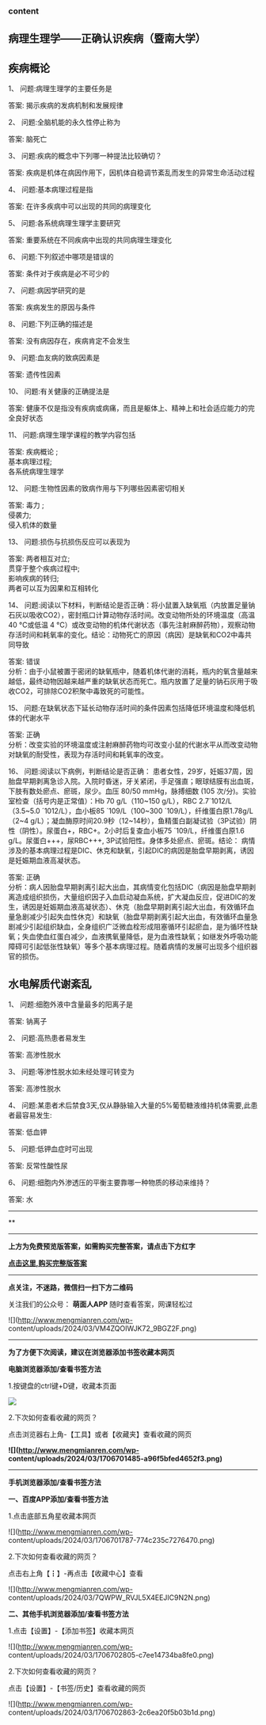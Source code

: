 ### content

## 病理生理学——正确认识疾病（暨南大学）

## 疾病概论

1、 问题:病理生理学的主要任务是

答案: 揭示疾病的发病机制和发展规律  

2、 问题:全脑机能的永久性停止称为

答案: 脑死亡

3、 问题:疾病的概念中下列哪一种提法比较确切？

答案: 疾病是机体在病因作用下，因机体自稳调节紊乱而发生的异常生命活动过程

4、 问题:基本病理过程是指

答案: 在许多疾病中可以出现的共同的病理变化

5、 问题:各系统病理生理学主要研究

答案: 重要系统在不同疾病中出现的共同病理生理变化

6、 问题:下列叙述中哪项是错误的

答案: 条件对于疾病是必不可少的

7、 问题:病因学研究的是

答案: 疾病发生的原因与条件

8、 问题:下列正确的描述是

答案: 没有病因存在，疾病肯定不会发生

9、 问题:血友病的致病因素是

答案: 遗传性因素

10、 问题:有关健康的正确提法是

答案: 健康不仅是指没有疾病或病痛，而且是躯体上、精神上和社会适应能力的完全良好状态

11、 问题:病理生理学课程的教学内容包括

答案: 疾病概论 ;  
基本病理过程;  
各系统病理生理学

12、 问题:生物性因素的致病作用与下列哪些因素密切相关

答案: 毒力 ;  
侵袭力;  
侵入机体的数量

13、 问题:损伤与抗损伤反应可以表现为

答案: 两者相互对立;  
贯穿于整个疾病过程中;  
影响疾病的转归;  
两者可以互为因果和互相转化

14、 问题:阅读以下材料，判断结论是否正确：将小鼠置入缺氧瓶（内放置足量钠石灰以吸收CO2），密封瓶口计算动物存活时间。改变动物所处的环境温度（高温40
°C或低温 4 °C）或改变动物的机体代谢状态（事先注射麻醉药物），观察动物存活时间和耗氧率的变化。结论：动物死亡的原因（病因）是缺氧和CO2中毒共同导致

答案: 错误  
分析：由于小鼠被置于密闭的缺氧瓶中，随着机体代谢的消耗，瓶内的氧含量越来越低，最终动物因越来越严重的缺氧状态而死亡。瓶内放置了足量的钠石灰用于吸收CO2，可排除CO2积聚中毒致死的可能性。

15、 问题:在缺氧状态下延长动物存活时间的条件因素包括降低环境温度和降低机体的代谢水平

答案: 正确  
分析：改变实验的环境温度或注射麻醉药物均可改变小鼠的代谢水平从而改变动物对缺氧的耐受性，表现为存活时间和耗氧率的改变。

16、 问题:阅读以下病例，判断结论是否正确：
患者女性，29岁，妊娠37周，因胎盘早期剥离急诊入院。入院时昏迷，牙关紧闭，手足强直；眼球结膜有出血斑，下肢有数处瘀点、瘀斑，尿少。血压 80/50
mmHg，脉搏细数 (105 次/分)。实验室检查（括号内是正常值）：Hb 70 g/L（110~150 g/L），RBC 2.7´1012/L
（3.5~5.0 ´1012/L），血小板85 ´109/L（100~300 ´109/L），纤维蛋白原1.78g/L （2~4
g/L）；凝血酶原时间20.9秒（12~14秒），鱼精蛋白副凝试验（3P试验）阴性（阴性）。尿蛋白+，RBC+。2小时后复查血小板75
´109/L，纤维蛋白原1.6 g/L。尿蛋白+++，尿RBC+++, 3P试验阳性。身体多处瘀点、瘀斑。结论：
病情涉及的基本病理过程是DIC、休克和缺氧，引起DIC的病因是胎盘早期剥离，诱因是妊娠期血液高凝状态。

答案: 正确  
分析：病人因胎盘早期剥离引起大出血，其病情变化包括DIC（病因是胎盘早期剥离造成组织损伤，大量组织因子入血启动凝血系统，扩大凝血反应，促进DIC的发生，诱因是妊娠期血液高凝状态）、休克（胎盘早期剥离引起大出血，有效循环血量急剧减少引起失血性休克）和缺氧（胎盘早期剥离引起大出血，有效循环血量急剧减少引起组织缺血，全身组织广泛微血栓形成阻塞循环引起瘀血，是为循环性缺氧；失血使血红蛋白减少，血液携氧量降低，是为血液性缺氧；如继发外呼吸功能障碍可引起低张性缺氧）等多个基本病理过程。随着病情的发展可出现多个组织器官的损伤。

## 水电解质代谢紊乱

1、 问题:细胞外液中含量最多的阳离子是

答案: 钠离子

2、 问题:高热患者易发生

答案: 高渗性脱水

3、 问题:等渗性脱水如未经处理可转变为

答案: 高渗性脱水

4、 问题:某患者术后禁食3天,仅从静脉输入大量的5%葡萄糖液维持机体需要,此患者最容易发生:

答案: 低血钾

5、 问题:低钾血症时可出现

答案: 反常性酸性尿

6、 问题:细胞内外渗透压的平衡主要靠哪一种物质的移动来维持？

答案: 水

* * *

**

* * *

**上方为免费预览版答案，如需购买完整答案，请点击下方红字**

[**点击这里,购买完整版答案**](http://mooc.mengmianren.com/mooc/340756.html)

* * *

**点关注，不迷路，微信扫一扫下方二维码**

关注我们的公众号： **萌面人APP** 随时查看答案，网课轻松过

![](http://www.mengmianren.com/wp-
content/uploads/2024/03/VM4ZQOIWJK72_9BGZ2F.png)

* * *

**为了方便下次阅读，建议在浏览器添加书签收藏本网页**

**电脑浏览器添加/查看书签方法**

1.按键盘的ctrl键+D键，收藏本页面

![](http://www.mengmianren.com/wp-content/uploads/2024/03/AF9T_JKKHAJN.png)

2.下次如何查看收藏的网页？

点击浏览器右上角-【工具】或者【收藏夹】查看收藏的网页

**![](http://www.mengmianren.com/wp-
content/uploads/2024/03/1706701485-a96f5bfed4652f3.png)**

* * *

**手机浏览器添加/查看书签方法**

**一、百度APP添加/查看书签方法**

1.点击底部五角星收藏本网页

![](http://www.mengmianren.com/wp-
content/uploads/2024/03/1706701787-774c235c7276470.png)

2.下次如何查看收藏的网页？

点击右上角【┇】-再点击【收藏中心】查看

![](http://www.mengmianren.com/wp-
content/uploads/2024/03/7QWPW_RVJL5X4EEJIC9N2N.png)

**二、其他手机浏览器添加/查看书签方法**

1.点击【设置】-【添加书签】收藏本网页

![](http://www.mengmianren.com/wp-
content/uploads/2024/03/1706702805-c7ee14734ba8fe0.png)

2.下次如何查看收藏的网页？

点击【设置】-【书签/历史】查看收藏的网页

![](http://www.mengmianren.com/wp-
content/uploads/2024/03/1706702863-2c6ea20f5b03b1d.png)

